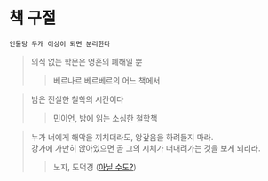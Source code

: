 # 책 구절
```
인물당 두개 이상이 되면 분리한다
```
> 의식 없는 학문은 영혼의 폐해일 뿐
>> 베르나르 베르베르의 어느 책에서

> 밤은 진실한 철학의 시간이다
>> 민이언, 밤에 읽는 소심한 철학책

> 누가 너에게 해악을 끼치더라도, 앙갚음을 하려들지 마라.   
> 강가에 가만히 앉아있으면 곧 그의 시체가 떠내려가는 것을 보게 되리라.
>> 노자, 도덕경 ([아닐 수도?](https://twitter.com/yinzhen2017/status/1155124664407973888))

